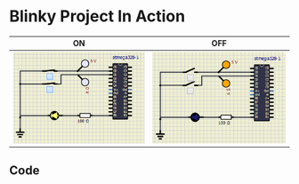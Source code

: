 # Blinky Project In Action

|ON|OFF|
|:--:|:--:|
|![](https://github.com/259819/LnT_embeddedC/blob/master/simulation/on-on.PNG)|![](https://github.com/259819/LnT_embeddedC/blob/master/simulation/off-off.PNG)|

## Code 
```
	
```
